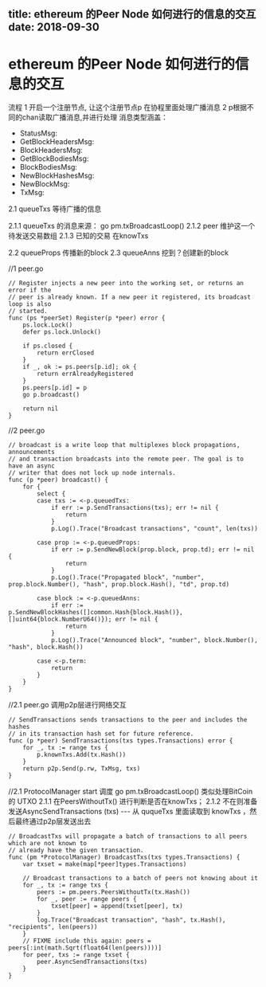 title: ethereum 的Peer Node 如何进行的信息的交互
date: 2018-09-30
----

# ethereum 的Peer Node 如何进行的信息的交互

流程
1 开启一个注册节点, 让这个注册节点p 在协程里面处理广播消息
2 p根据不同的chan读取广播消息,并进行处理 
消息类型涵盖：
  - StatusMsg:
  - GetBlockHeadersMsg:
  - BlockHeadersMsg:
  - GetBlockBodiesMsg:
  - BlockBodiesMsg:
  - NewBlockHashesMsg:
  - NewBlockMsg:
  - TxMsg:

2.1 queueTxs 等待广播的信息

2.1.1 queueTxs 的消息来源： go pm.txBroadcastLoop()
2.1.2 peer 维护这一个待发送交易数组
2.1.3 已知的交易 在knowTxs

2.2 queueProps 传播新的block
2.3 queueAnns 挖到？创建新的block

//1 peer.go
```
// Register injects a new peer into the working set, or returns an error if the
// peer is already known. If a new peer it registered, its broadcast loop is also
// started.
func (ps *peerSet) Register(p *peer) error {
	ps.lock.Lock()
	defer ps.lock.Unlock()

	if ps.closed {
		return errClosed
	}
	if _, ok := ps.peers[p.id]; ok {
		return errAlreadyRegistered
	}
	ps.peers[p.id] = p
	go p.broadcast()

	return nil
}
```

//2 peer.go
```
// broadcast is a write loop that multiplexes block propagations, announcements
// and transaction broadcasts into the remote peer. The goal is to have an async
// writer that does not lock up node internals.
func (p *peer) broadcast() {
	for {
		select {
		case txs := <-p.queuedTxs:
			if err := p.SendTransactions(txs); err != nil {
				return
			}
			p.Log().Trace("Broadcast transactions", "count", len(txs))

		case prop := <-p.queuedProps:
			if err := p.SendNewBlock(prop.block, prop.td); err != nil {
				return
			}
			p.Log().Trace("Propagated block", "number", prop.block.Number(), "hash", prop.block.Hash(), "td", prop.td)

		case block := <-p.queuedAnns:
			if err := p.SendNewBlockHashes([]common.Hash{block.Hash()}, []uint64{block.NumberU64()}); err != nil {
				return
			}
			p.Log().Trace("Announced block", "number", block.Number(), "hash", block.Hash())

		case <-p.term:
			return
		}
	}
}
```


//2.1 peer.go 调用p2p层进行网络交互
```
// SendTransactions sends transactions to the peer and includes the hashes
// in its transaction hash set for future reference.
func (p *peer) SendTransactions(txs types.Transactions) error {
	for _, tx := range txs {
		p.knownTxs.Add(tx.Hash())
	}
	return p2p.Send(p.rw, TxMsg, txs)
}
```

//2.1 ProtocolManager start 
调度 go pm.txBroadcastLoop() 类似处理BitCoin 的 UTXO
2.1.1 在PeersWithoutTx()  进行判断是否在knowTxs；
2.1.2 不在则准备发送AsyncSendTransactions (txs)  --- 从 ququeTxs 里面读取到 knowTxs ，然后最终通过p2p层发送出去
```
// BroadcastTxs will propagate a batch of transactions to all peers which are not known to
// already have the given transaction.
func (pm *ProtocolManager) BroadcastTxs(txs types.Transactions) {
	var txset = make(map[*peer]types.Transactions)

	// Broadcast transactions to a batch of peers not knowing about it
	for _, tx := range txs {
		peers := pm.peers.PeersWithoutTx(tx.Hash())
		for _, peer := range peers {
			txset[peer] = append(txset[peer], tx)
		}
		log.Trace("Broadcast transaction", "hash", tx.Hash(), "recipients", len(peers))
	}
	// FIXME include this again: peers = peers[:int(math.Sqrt(float64(len(peers))))]
	for peer, txs := range txset {
		peer.AsyncSendTransactions(txs)
	}
}
```

